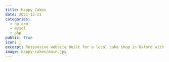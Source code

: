 ```yaml
---
title: Happy Cakes
date: 2021-12-21
categories:
  - no crm
  - mysql
  - php
public: True
icon: 🎈
excerpt: Responsive website built for a local cake shop in Oxford with no CMS. It features a MYSQL articles section.
image: happy-cakes/main.jpg
---
```

